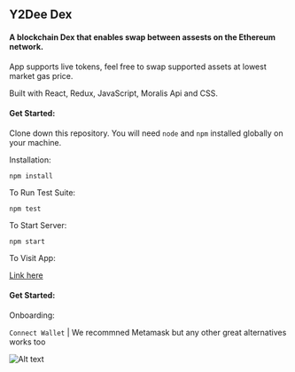 ## Y2Dee Dex  

#### A blockchain Dex that enables swap between assests on the Ethereum network. 

App supports live tokens, feel free to swap supported assets at lowest market gas price.

Built with React, Redux, JavaScript, Moralis Api and CSS.

#### Get Started:  

Clone down this repository. You will need `node` and `npm` installed globally on your machine.  

Installation:

`npm install`  

To Run Test Suite:  

`npm test`  

To Start Server:

`npm start`  

To Visit App:

[Link here](https://dextokenapplication.netlify.app/) 

#### Get Started:

Onboarding:

`Connect Wallet`  | We recommned Metamask but any other great alternatives works too

![Alt text]([http://full/path/to/img.jpg](https://drive.google.com/file/d/1_W5Nb-eiPmsqVT6xou8dgOSNrJLFQc25/view?usp=drive_link)https://drive.google.com/file/d/1_W5Nb-eiPmsqVT6xou8dgOSNrJLFQc25/view?usp=drive_link "Optional title") 
